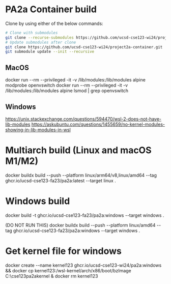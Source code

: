 # PA2a Container build

Clone by using either of the below commands:
```bash
# Clone with submodules
git clone --recurse-submodules https://github.com/ucsd-cse123-wi24/project2a-container.git
# Update submodules after clone
git clone https://github.com/ucsd-cse123-wi24/project2a-container.git
git submodule update --init --recursive
```

## MacOS
docker run --rm --privileged -it -v /lib/modules:/lib/modules alpine modprobe openvswitch
docker run --rm --privileged -it -v /lib/modules:/lib/modules alpine lsmod | grep openvswitch

## Windows
https://unix.stackexchange.com/questions/594470/wsl-2-does-not-have-lib-modules
https://askubuntu.com/questions/1455659/no-kernel-modules-showing-in-lib-modules-in-wsl

# Multiarch build (Linux and macOS M1/M2)
docker buildx build --push --platform linux/arm64/v8,linux/amd64 --tag ghcr.io/ucsd-cse123-fa23/pa2a:latest --target linux .

# Windows build
docker build -t ghcr.io/ucsd-cse123-fa23/pa2a:windows --target windows .

(DO NOT RUN THIS) docker buildx build --push --platform linux/amd64 --tag ghcr.io/ucsd-cse123-fa23/pa2a:windows --target windows .


# Get kernel file for windows
docker create --name kernel123 ghcr.io/ucsd-cse123-wi24/pa2a:windows && docker cp kernel123:/wsl-kernel/arch/x86/boot/bzImage C:\cse123pa2akernel & docker rm kernel123
